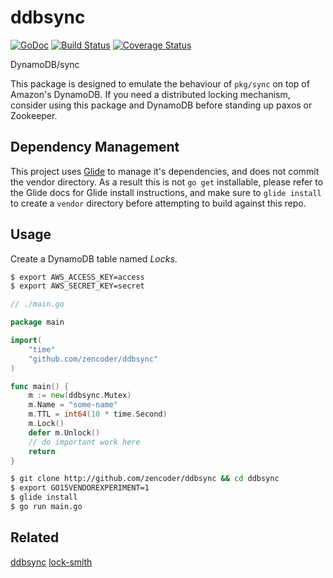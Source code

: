 # ddbsync

[![GoDoc](http://img.shields.io/badge/godoc-reference-blue.svg)](http://godoc.org/github.com/zencoder/ddbsync)
[![Build Status](https://img.shields.io/travis/zencoder/ddbsync.svg)](https://travis-ci.org/zencoder/ddbsync)
[![Coverage Status](https://coveralls.io/repos/zencoder/ddbsync/badge.svg?branch=master)](https://coveralls.io/r/zencoder/ddbsync?branch=master)

DynamoDB/sync

This package is designed to emulate the behaviour of `pkg/sync` on top of Amazon's DynamoDB. If you need a distributed locking mechanism, consider using this package and DynamoDB before standing up paxos or Zookeeper.


## Dependency Management

This project uses [Glide](https://github.com/Masterminds/glide) to manage it's dependencies, and does not commit the vendor directory. As a result this is not `go get` installable, please refer to the Glide docs for Glide install instructions, and make sure to `glide install` to create a `vendor` directory before attempting to build against this repo.

## Usage

Create a DynamoDB table named *Locks*.

```bash
$ export AWS_ACCESS_KEY=access
$ export AWS_SECRET_KEY=secret
```

```go
// ./main.go

package main

import(
	"time"
	"github.com/zencoder/ddbsync"
)

func main() {
	m := new(ddbsync.Mutex)
	m.Name = "some-name"
	m.TTL = int64(10 * time.Second)
	m.Lock()
	defer m.Unlock()
	// do important work here
	return
}
```

```bash
$ git clone http://github.com/zencoder/ddbsync && cd ddbsync
$ export GO15VENDOREXPERIMENT=1
$ glide install
$ go run main.go
```

## Related

[ddbsync](https://github.com/ryandotsmith/ddbsync)
[lock-smith](https://github.com/ryandotsmith/lock-smith)
